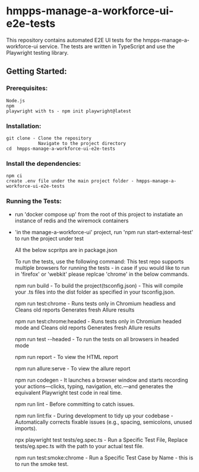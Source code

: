 # hmpps-manage-a-workforce-ui-e2e-tests

This repository contains automated E2E UI tests for the hmpps-manage-a-workforce-ui service. The tests are written in TypeScript and use the Playwright testing library.

## Getting Started:

### Prerequisites:

    Node.js
    npm
    playwright with ts - npm init playwright@latest

### Installation:

    git clone - Clone the repository
                Navigate to the project directory
    cd  hmpps-manage-a-workforce-ui-e2e-tests

### Install the dependencies:

    npm ci
    create .env file under the main project folder - hmpps-manage-a-workforce-ui-e2e-tests

### Running the Tests:

- run 'docker compose up' from the root of this project to instatiate an instance of redis and the wiremock containers
- 'in the manage-a-workforce-ui' project, run 'npm run start-external-test' to run the project under test

  All the below scpritps are in package.json

  To run the tests, use the following command:
  This test repo supports multiple browsers for running the tests - in case if you would like to run in 'firefox' or 'webkit' please replcae 'chrome' in the below commands.

  npm run build - To build the project(tsconfig.json) - This will compile your .ts files
  into the dist folder as specified in your tsconfig.json.

  npm run test:chrome - Runs tests only in Chromium headless and Cleans old reports
  Generates fresh Allure results

  npm run test:chrome:headed - Runs tests only in Chromium headed mode and Cleans old reports
  Generates fresh Allure results

  npm run test --headed - To run the tests on all browsers in headed mode

  npm run report - To view the HTML report

  npm run allure:serve - To view the allure report

  npm run codegen - It launches a browser window and starts recording your actions—clicks,
  typing, navigation, etc.—and generates the equivalent Playwright test code in real time.

  npm run lint - Before committing to catch issues.

  npm run lint:fix - During development to tidy up your codebase - Automatically corrects fixable
  issues (e.g., spacing, semicolons, unused imports).

  npx playwright test tests/eg.spec.ts - Run a Specific Test File, Replace tests/eg.spec.ts with the path to your
  actual test file.

  npm run test:smoke:chrome - Run a Specific Test Case by Name - this is to run the smoke test.
